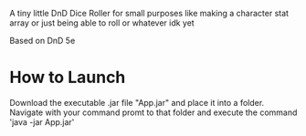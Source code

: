 A tiny little DnD Dice Roller for small purposes like making a character stat array or just being able to roll or whatever idk yet

Based on DnD 5e

<h1>How to Launch</h1>
Download the executable .jar file "App.jar" and place it into a folder. Navigate with your command promt to that folder and execute the command 'java -jar App.jar'